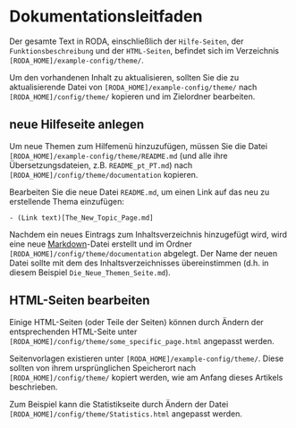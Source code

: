 # Dokumentationsleitfaden

Der gesamte Text in RODA, einschließlich der `Hilfe-Seiten`, der `Funktionsbeschreibung` und der `HTML-Seiten`, befindet sich im Verzeichnis `[RODA_HOME]/example-config/theme/`.

Um den vorhandenen Inhalt zu aktualisieren, sollten Sie die zu aktualisierende Datei von `[RODA_HOME]/example-config/theme/` nach `[RODA_HOME]/config/theme/` kopieren und im Zielordner bearbeiten.

## neue Hilfeseite anlegen

Um neue Themen zum Hilfemenü hinzuzufügen, müssen Sie die Datei `[RODA_HOME]/example-config/theme/README.md` (und alle ihre Übersetzungsdateien, z.B. `README_pt_PT.md`) nach `[RODA_HOME]/config/theme/documentation` kopieren.

Bearbeiten Sie die neue Datei `README.md`, um einen Link auf das neu zu erstellende Thema einzufügen:

```
- (Link text)[The_New_Topic_Page.md]
```

Nachdem ein neues Eintrags zum Inhaltsverzeichnis hinzugefügt wird, wird eine neue [Markdown](https://guides.github.com/features/mastering-markdown/)-Datei erstellt und im Ordner `[RODA_HOME]/config/theme/documentation` abgelegt. Der Name der neuen Datei sollte mit dem des Inhaltsverzeichnisses übereinstimmen (d.h. in diesem Beispiel `Die_Neue_Themen_Seite.md`).

## HTML-Seiten bearbeiten

Einige HTML-Seiten (oder Teile der Seiten) können durch Ändern der entsprechenden HTML-Seite unter `[RODA_HOME]/config/theme/some_specific_page.html` angepasst werden.

Seitenvorlagen existieren unter `[RODA_HOME]/example-config/theme/`. Diese sollten von ihrem ursprünglichen Speicherort nach `[RODA_HOME]/config/theme/` kopiert werden, wie am Anfang dieses Artikels beschrieben.

Zum Beispiel kann die Statistikseite durch Ändern der Datei `[RODA_HOME]/config/theme/Statistics.html` angepasst werden.
